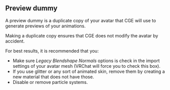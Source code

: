 ## Preview dummy

A preview dummy is a duplicate copy of your avatar that CGE will use to generate previews of your animations.

Making a duplicate copy ensures that CGE does not modify the avatar by accident.

For best results, it is recommended that you:

- Make sure *Legacy Blendshape Normals* options is check in the import settings of your avatar mesh (VRChat will force you to check this box).
- If you use glitter or any sort of animated skin, remove them by creating a new material that does not have those.
- Disable or remove particle systems.

